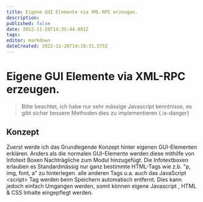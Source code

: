 ```yaml
---
title: Eigene GUI Elemente via XML-RPC erzeugen.
description: 
published: false
date: 2022-11-28T14:35:44.091Z
tags: 
editor: markdown
dateCreated: 2022-11-28T14:10:31.575Z
---
```


# Eigene GUI Elemente via XML-RPC erzeugen.

> Bitte beachtet, ich habe nur sehr mässige Javascript kenntnisse, es gibt sicher bessere Methoden dies zu implementieren
{.is-danger}


## Konzept
Zuerst werde ich das Grundlegende Konzept hinter eigenen GUI-Elementen erklären.
Anders als die normalen GUI-Elemente werden diese mithilfe von Infotext Boxen Nachträgliche zum Modul hinzugefügt.
Die Infotextboxen erlauben es Standardmässig nur ganz bestimmte HTML-Tags wie z.b. "p, img, font, a" zu hinterlegen. alle anderen Tags u.a. auch das JavaScript \<script\> Tag werden beim Speichern automatisch entfernt.
Dies kann jedoch einfach Umgangen werden, somit können eigene Javascript , HTML & CSS Inhalte eingepflegt werden.


